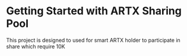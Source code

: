 # Getting Started with ARTX Sharing Pool

  This project is designed to used for smart ARTX holder to participate in share which require 10K
